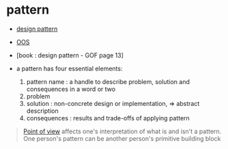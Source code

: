 # pattern

- [design pattern](design-pattern)
- [OOS](OOS)

- [book : design pattern - GOF page 13]
- a pattern has four essential elements:
     1. pattern name : a handle to describe problem, solution and consequences in a word or two
     2. problem
     3. solution : non-concrete design or implementation, => abstract description
     4. consequences : results and trade-offs of applying pattern

> [Point of view](perspective) affects one's interpretation of what is and isn't a pattern. One
> person's pattern can be another person's primitive building block
